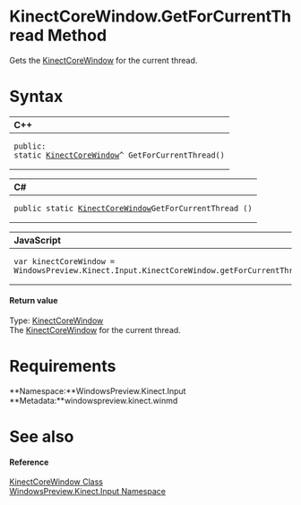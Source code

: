 KinectCoreWindow.GetForCurrentThread Method  
===========================================  

Gets the [KinectCoreWindow](../../KinectCoreWindow_Class.md) for the current thread. <span id="syntaxSection"></span>

Syntax  
======  

<table>
<colgroup>
<col width="100%" />
</colgroup>
<thead>
<tr class="header">
<th align="left">C++</th>
</tr>
</thead>
<tbody>
<tr class="odd">
<td align="left"><pre><code>public:  
static <a href="../../KinectCoreWindow_Class.md">KinectCoreWindow</a>^ GetForCurrentThread()</code></pre></td>
</tr>
</tbody>
</table>

<table>
<colgroup>
<col width="100%" />
</colgroup>
<thead>
<tr class="header">
<th align="left">C#</th>
</tr>
</thead>
<tbody>
<tr class="odd">
<td align="left"><pre><code>public static <a href="../../KinectCoreWindow_Class.md">KinectCoreWindow</a>GetForCurrentThread ()</code></pre></td>
</tr>
</tbody>
</table>

<table>
<colgroup>
<col width="100%" />
</colgroup>
<thead>
<tr class="header">
<th align="left">JavaScript</th>
</tr>
</thead>
<tbody>
<tr class="odd">
<td align="left"><pre><code>var kinectCoreWindow = WindowsPreview.Kinect.Input.KinectCoreWindow.getForCurrentThread();</code></pre></td>
</tr>
</tbody>
</table>

<span id="ID4EU"></span>
#### Return value  

Type: [KinectCoreWindow](../../KinectCoreWindow_Class.md)  
 The [KinectCoreWindow](../../KinectCoreWindow_Class.md) for the current thread.  

<span id="requirements"></span>

Requirements  
============  

**Namespace:**WindowsPreview.Kinect.Input  
**Metadata:**windowspreview.kinect.winmd  

<span id="ID4EDB"></span>

See also  
========  

<span id="ID4EFB"></span>
#### Reference  

[KinectCoreWindow Class](../../KinectCoreWindow_Class.md)  
 [WindowsPreview.Kinect.Input Namespace](../../../Kinect.Input.md)  



<!--Please do not edit the data in the comment block below.-->
<!--
TOCTitle : GetForCurrentThread Method
RLTitle : KinectCoreWindow.GetForCurrentThread Method
KeywordK : GetForCurrentThread method
KeywordK : KinectCoreWindow.GetForCurrentThread method
KeywordF : WindowsPreview.Kinect.Input.KinectCoreWindow.GetForCurrentThread
KeywordF : KinectCoreWindow.GetForCurrentThread
KeywordF : GetForCurrentThread
KeywordF : WindowsPreview.Kinect.Input.KinectCoreWindow.GetForCurrentThread
KeywordA : M:WindowsPreview.Kinect.Input.KinectCoreWindow.GetForCurrentThread
AssetID : M:WindowsPreview.Kinect.Input.KinectCoreWindow.GetForCurrentThread
Locale : en-us
CommunityContent : 1
APIType : Managed
APILocation : windowspreview.kinect.winmd
APIName : WindowsPreview.Kinect.Input.KinectCoreWindow.GetForCurrentThread
TargetOS : Windows
TopicType : kbSyntax
DevLang : VB
DevLang : CSharp
DevLang : JavaScript
DevLang : C++
DocSet : K4Wv2
ProjType : K4Wv2Proj
Technology : Kinect for Windows
Product : Kinect for Windows SDK v2
productversion : 20
-->

